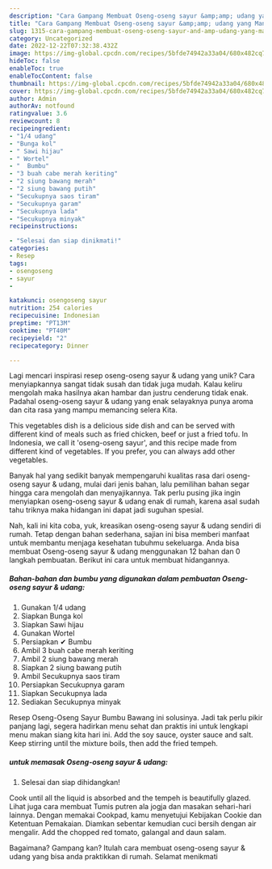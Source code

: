 ```yaml
---
description: "Cara Gampang Membuat Oseng-oseng sayur &amp;amp; udang yang Mantap"
title: "Cara Gampang Membuat Oseng-oseng sayur &amp;amp; udang yang Mantap"
slug: 1315-cara-gampang-membuat-oseng-oseng-sayur-and-amp-udang-yang-mantap
category: Uncategorized
date: 2022-12-22T07:32:38.432Z
image: https://img-global.cpcdn.com/recipes/5bfde74942a33a04/680x482cq70/oseng-oseng-sayur-udang-foto-resep-utama.jpg
hideToc: false
enableToc: true
enableTocContent: false
thumbnail: https://img-global.cpcdn.com/recipes/5bfde74942a33a04/680x482cq70/oseng-oseng-sayur-udang-foto-resep-utama.jpg
cover: https://img-global.cpcdn.com/recipes/5bfde74942a33a04/680x482cq70/oseng-oseng-sayur-udang-foto-resep-utama.jpg
author: Admin
authorAv: notfound
ratingvalue: 3.6
reviewcount: 8
recipeingredient:
- "1/4 udang"
- "Bunga kol"
- " Sawi hijau"
- " Wortel"
- "  Bumbu"
- "3 buah cabe merah keriting"
- "2 siung bawang merah"
- "2 siung bawang putih"
- "Secukupnya saos tiram"
- "Secukupnya garam"
- "Secukupnya lada"
- "Secukupnya minyak"
recipeinstructions:

- "Selesai dan siap dinikmati!"
categories:
- Resep
tags:
- osengoseng
- sayur
- 

katakunci: osengoseng sayur  
nutrition: 254 calories
recipecuisine: Indonesian
preptime: "PT13M"
cooktime: "PT40M"
recipeyield: "2"
recipecategory: Dinner

---
```





Lagi mencari inspirasi resep oseng-oseng sayur &amp; udang yang unik? Cara menyiapkannya sangat tidak susah dan tidak juga mudah. Kalau keliru mengolah maka hasilnya akan hambar dan justru cenderung tidak enak. Padahal oseng-oseng sayur &amp; udang yang enak selayaknya punya aroma dan cita rasa yang mampu memancing selera Kita.





This vegetables dish is a delicious side dish and can be served with different kind of meals such as fried chicken, beef or just a fried tofu. In Indonesia, we call it &#39;oseng-oseng sayur&#39;, and this recipe made from different kind of vegetables. If you prefer, you can always add other vegetables.

Banyak hal yang sedikit banyak mempengaruhi kualitas rasa dari oseng-oseng sayur &amp; udang, mulai dari jenis bahan, lalu pemilihan bahan segar hingga cara mengolah dan menyajikannya. Tak perlu pusing jika ingin menyiapkan oseng-oseng sayur &amp; udang enak di rumah, karena asal sudah tahu triknya maka hidangan ini dapat jadi suguhan spesial.






Nah, kali ini kita coba, yuk, kreasikan oseng-oseng sayur &amp; udang sendiri di rumah. Tetap dengan bahan sederhana, sajian ini bisa memberi manfaat untuk membantu menjaga kesehatan tubuhmu sekeluarga. Anda bisa membuat Oseng-oseng sayur &amp; udang menggunakan 12 bahan dan 0 langkah pembuatan. Berikut ini cara untuk membuat hidangannya.

<!--inarticleads1-->

##### Bahan-bahan dan bumbu yang digunakan dalam pembuatan Oseng-oseng sayur &amp; udang:

1. Gunakan 1/4 udang
1. Siapkan Bunga kol
1. Siapkan  Sawi hijau
1. Gunakan  Wortel
1. Persiapkan  ✔ Bumbu
1. Ambil 3 buah cabe merah keriting
1. Ambil 2 siung bawang merah
1. Siapkan 2 siung bawang putih
1. Ambil Secukupnya saos tiram
1. Persiapkan Secukupnya garam
1. Siapkan Secukupnya lada
1. Sediakan Secukupnya minyak


Resep Oseng-Oseng Sayur Bumbu Bawang ini solusinya. Jadi tak perlu pikir panjang lagi, segera hadirkan menu sehat dan praktis ini untuk lengkapi menu makan siang kita hari ini. Add the soy sauce, oyster sauce and salt. Keep stirring until the mixture boils, then add the fried tempeh. 

<!--inarticleads2-->

#####  untuk memasak Oseng-oseng sayur &amp; udang:


1. Selesai dan siap dihidangkan!

Cook until all the liquid is absorbed and the tempeh is beautifully glazed. Lihat juga cara membuat Tumis putren ala jogja dan masakan sehari-hari lainnya. Dengan memakai Cookpad, kamu menyetujui Kebijakan Cookie dan Ketentuan Pemakaian. Diamkan sebentar kemudian cuci bersih dengan air mengalir. Add the chopped red tomato, galangal and daun salam. 

Bagaimana? Gampang kan? Itulah cara membuat oseng-oseng sayur &amp; udang yang bisa anda praktikkan di rumah. Selamat menikmati
